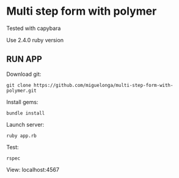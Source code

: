 # Multi step form with polymer

Tested with capybara

Use 2.4.0 ruby version

## RUN APP

Download git:

~~~
git clone https://github.com/miguelonga/multi-step-form-with-polymer.git
~~~

Install gems:

~~~
bundle install
~~~

Launch server:

~~~
ruby app.rb
~~~

Test:

~~~
rspec
~~~

View: localhost:4567
